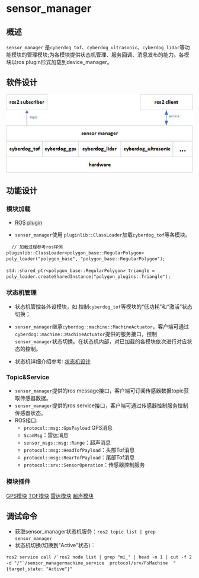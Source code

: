 # sensor_manager 

##  概述

``sensor_manager`` 是``cyberdog_tof``、``cyberdog_ultrasonic``、``cyberdog_lidar``等功能模块的管理模块;为各模块提供状态机管理、服务回调、消息发布的能力。各模块以ros plugin形式加载到device_manager。

##  软件设计

<center>

 ![avatar](./image/sensor_manager/sensor_manager.png)

</center>

##  功能设计

### 模块加载
- [ROS plugin](https://github.com/ros2/ros2_documentation/blob/galactic/source/Tutorials/Beginner-Client-Libraries/Pluginlib.rst)

- ``sensor_manager``使用 ``pluginlib::ClassLoader``加载``cyberdog_tof``等各模块。

```
  // 加载过程参考ros样例
pluginlib::ClassLoader<polygon_base::RegularPolygon> poly_loader("polygon_base", "polygon_base::RegularPolygon");

std::shared_ptr<polygon_base::RegularPolygon> triangle = poly_loader.createSharedInstance("polygon_plugins::Triangle"); 
```

### 状态机管理
- 状态机管控各外设模块，如:控制``cyberdog_tof``等模块的“低功耗”和“激活”状态切换；

- ``sensor_manager``继承``cyberdog::machine::MachineActuator``，客户端可通过``cyberdog::machine::MachineActuator``提供的服务接口，控制``sensor_manager``状态切换。在状态机内部，对已加载的各模块依次进行对应状态的控制。

- 状态机详细介绍参考: [状态机设计](/cn/cyberdog_machine_cn.md)

### Topic&Service

- ``sensor_manager``提供的ros message接口，客户端可订阅传感器数据topic获取传感器数据。
- ``sensor_manager``提供的ros service接口，客户端可通过传感器控制服务控制传感器状态。
- ROS接口: 
  - ``protocol::msg::GpsPayload``:GPS消息
  - ``ScanMsg``：雷达消息
  - ``sensor_msgs::msg::Range``：超声消息
  - ``protocol::msg::HeadTofPayload``：头部Tof消息
  - ``protocol::msg::RearTofPayload``：尾部Tof消息
  - ``protocol::srv::SensorOperation``：传感器控制服务

### 模块插件
[GPS模块](/cn/cyberdog_gps_cn.md)
[TOF模块](/cn/cyberdog_tof_cn.md)
[雷达模块](/cn/cyberdog_lidar_cn.md)
[超声模块](/cn/cyberdog_ultrasonic_cn.md)

## 调试命令
  - 获取sensor_manager状态机服务：``ros2 topic list | grep sensor_manager``
  - 状态机切换(切换到“Active”状态)：

```
ros2 service call /`ros2 node list | grep "mi_" | head -n 1 | cut -f 2 -d "/"`/sensor_managermachine_service  protocol/srv/FsMachine  "{target_state: "Active"}"
```
